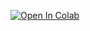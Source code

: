 [![Open In Colab](https://colab.research.google.com/assets/colab-badge.svg)](https://colab.research.google.com/github/MatheusSilvaGoncalves/generate_chat/blob/master/chat.ipynb)
